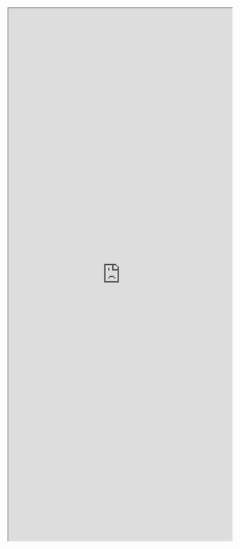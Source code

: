 <iframe src="https://ye-eun-kang.github.io/telechips-docs/docs/TCC805x/HW/Application%20Note/Choosing_Pull-up_and_Pull-down_Resistor_at_Input_Port_V1.00G.pdf" width="100%" height="1200px">
이 브라우저는 iframe을 지원하지 않습니다. [PDF 파일 열기](https://ye-eun-kang.github.io/telechips-docs/docs/TCC805x/HW/Application%20Note/Choosing_Pull-up_and_Pull-down_Resistor_at_Input_Port_V1.00G.pdf)
</iframe>
